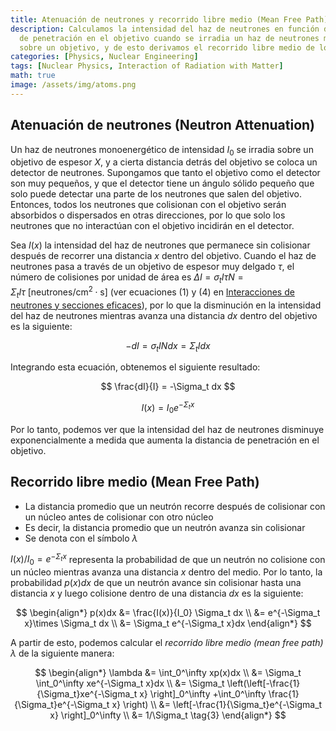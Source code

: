 ```yaml
---
title: Atenuación de neutrones y recorrido libre medio (Mean Free Path)
description: Calculamos la intensidad del haz de neutrones en función de la distancia
  de penetración en el objetivo cuando se irradia un haz de neutrones monoenergético
  sobre un objetivo, y de esto derivamos el recorrido libre medio de los neutrones.
categories: [Physics, Nuclear Engineering]
tags: [Nuclear Physics, Interaction of Radiation with Matter]
math: true
image: /assets/img/atoms.png
---
```

## Atenuación de neutrones (Neutron Attenuation)
Un haz de neutrones monoenergético de intensidad $I_0$ se irradia sobre un objetivo de espesor $X$, y a cierta distancia detrás del objetivo se coloca un detector de neutrones. Supongamos que tanto el objetivo como el detector son muy pequeños, y que el detector tiene un ángulo sólido pequeño que solo puede detectar una parte de los neutrones que salen del objetivo. Entonces, todos los neutrones que colisionan con el objetivo serán absorbidos o dispersados en otras direcciones, por lo que solo los neutrones que no interactúan con el objetivo incidirán en el detector.

Sea $I(x)$ la intensidad del haz de neutrones que permanece sin colisionar después de recorrer una distancia $x$ dentro del objetivo. Cuando el haz de neutrones pasa a través de un objetivo de espesor muy delgado $\tau$, el número de colisiones por unidad de área es $\Delta I = \sigma_t I\tau N = \Sigma_t I\tau \ \text{[neutrones/cm}^2\cdot\text{s]}$ (ver ecuaciones (1) y (4) en [Interacciones de neutrones y secciones eficaces](/posts/Neutron-Interactions-and-Cross-sections/#sección-eficaz-cross-section-o-sección-eficaz-microscópica-microscopic-cross-section)), por lo que la disminución en la intensidad del haz de neutrones mientras avanza una distancia $dx$ dentro del objetivo es la siguiente:

$$ -dI = \sigma_t IN dx = \Sigma_t I dx \tag{1} $$

Integrando esta ecuación, obtenemos el siguiente resultado:

$$ \frac{dI}{I} = -\Sigma_t dx $$

$$ I(x) = I_0e^{-\Sigma_t x} \tag{2} $$

Por lo tanto, podemos ver que la intensidad del haz de neutrones disminuye exponencialmente a medida que aumenta la distancia de penetración en el objetivo.

## Recorrido libre medio (Mean Free Path)
- La distancia promedio que un neutrón recorre después de colisionar con un núcleo antes de colisionar con otro núcleo
- Es decir, la distancia promedio que un neutrón avanza sin colisionar
- Se denota con el símbolo $\lambda$

$I(x)/I_0=e^{-\Sigma_t x}$ representa la probabilidad de que un neutrón no colisione con un núcleo mientras avanza una distancia $x$ dentro del medio. Por lo tanto, la probabilidad $p(x)dx$ de que un neutrón avance sin colisionar hasta una distancia $x$ y luego colisione dentro de una distancia $dx$ es la siguiente:

$$ \begin{align*}
p(x)dx &= \frac{I(x)}{I_0} \Sigma_t dx
\\ &= e^{-\Sigma_t x}\times \Sigma_t dx
\\ &= \Sigma_t e^{-\Sigma_t x}dx
\end{align*}
$$

A partir de esto, podemos calcular el *recorrido libre medio (mean free path)* $\lambda$ de la siguiente manera:

$$ \begin{align*}
\lambda &= \int_0^\infty xp(x)dx
\\ &= \Sigma_t \int_0^\infty xe^{-\Sigma_t x}dx
\\ &= \Sigma_t \left(\left[-\frac{1}{\Sigma_t}xe^{-\Sigma_t x} \right]_0^\infty +\int_0^\infty \frac{1}{\Sigma_t}e^{-\Sigma_t x} \right)
\\ &= \left[-\frac{1}{\Sigma_t}e^{-\Sigma_t x} \right]_0^\infty
\\ &= 1/\Sigma_t \tag{3}
\end{align*}
$$
